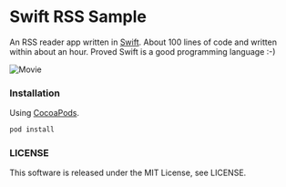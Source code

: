 
Swift RSS Sample
================

An RSS reader app written in [Swift](https://developer.apple.com/swift/). About 100 lines of code and written within about an hour. Proved Swift is a good programming language :-)

![Movie](movie.gif)





### Installation

Using [CocoaPods](http://cocoapods.org). 

```sh
pod install
```

### LICENSE

This software is released under the MIT License, see LICENSE.